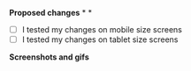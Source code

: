 **Proposed changes**
* 
* 

- [ ] I tested my changes on mobile size screens
- [ ] I tested my changes on tablet size screens

**Screenshots and gifs**
